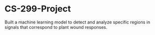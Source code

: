 # CS-299-Project
Built a machine learning model to detect and analyze specific regions in signals that correspond to plant wound responses.
